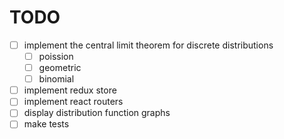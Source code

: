 # TODO

- [ ] implement the central limit theorem for discrete distributions
  - [ ] poission
  - [ ] geometric
  - [ ] binomial
- [ ] implement redux store
- [ ] implement react routers
- [ ] display distribution function graphs
- [ ] make tests
